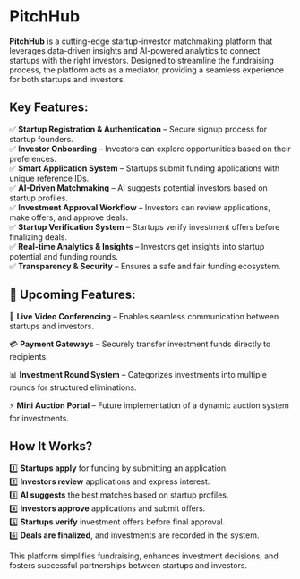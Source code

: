 # PitchHub

**PitchHub** is a cutting-edge startup-investor matchmaking platform that leverages data-driven insights and AI-powered analytics to connect startups with the right investors. Designed to streamline the fundraising process, the platform acts as a mediator, providing a seamless experience for both startups and investors.

## Key Features:
✅ **Startup Registration & Authentication** – Secure signup process for startup founders.  
✅ **Investor Onboarding** – Investors can explore opportunities based on their preferences.  
✅ **Smart Application System** – Startups submit funding applications with unique reference IDs.  
✅ **AI-Driven Matchmaking** – AI suggests potential investors based on startup profiles.  
✅ **Investment Approval Workflow** – Investors can review applications, make offers, and approve deals.  
✅ **Startup Verification System** – Startups verify investment offers before finalizing deals.  
✅ **Real-time Analytics & Insights** – Investors get insights into startup potential and funding rounds.  
✅ **Transparency & Security** – Ensures a safe and fair funding ecosystem.  

## 🚀 Upcoming Features:

🎥 **Live Video Conferencing** – Enables seamless communication between startups and investors.  

💳 **Payment Gateways** – Securely transfer investment funds directly to recipients.  

📊 **Investment Round System** – Categorizes investments into multiple rounds for structured eliminations.  

⚡ **Mini Auction Portal** – Future implementation of a dynamic auction system for investments.  


## How It Works?  
1️⃣ **Startups apply** for funding by submitting an application.  
2️⃣ **Investors review** applications and express interest.  
3️⃣ **AI suggests** the best matches based on startup profiles.  
4️⃣ **Investors approve** applications and submit offers.  
5️⃣ **Startups verify** investment offers before final approval.  
6️⃣ **Deals are finalized**, and investments are recorded in the system.  

This platform simplifies fundraising, enhances investment decisions, and fosters successful partnerships between startups and investors.
